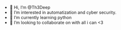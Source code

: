 - 👋 Hi, I’m @Th3Deep
- 👀 I’m interested in automatization and cyber security.
- 🌱 I’m currently learning python
- 💞️ I’m looking to collaborate on with all i can <3
